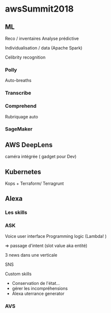 # awsSummit2018

## ML
Reco / inventaires
Analyse prédictive

Individualisation / data
(Apache Spark)

Celibrity recognition

### Polly
Auto-breaths

### Transcribe

### Comprehend
Rubriquage auto

### SageMaker

## AWS DeepLens
caméra intégrée ( gadget pour Dev)

## Kubernetes
Kops + Terraform/ Terragrunt 

## Alexa

### Les skills

### ASK
Voice user interface 
Programming logic (Lambda! )

=> passage d'intent  (slot value aka entité)

3 news dans une verticale

SNS

Custom skills
+ Conservation de l'état...
+ gérer les incompréhensions
+ Alexa uterrance generator
### AVS
